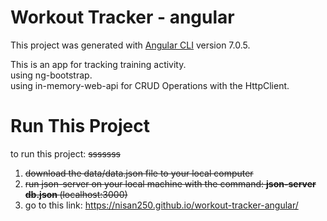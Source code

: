 # Workout Tracker - angular

This project was generated with [Angular CLI](https://github.com/angular/angular-cli) version 7.0.5.

This is an app for tracking training activity.<br>
using ng-bootstrap.<br> 
using in-memory-web-api for CRUD Operations with the HttpClient.<br>

# Run This Project
to run this project:
~~sssssss~~
1. ~~download the data/data.json file to your local computer~~
2. ~~run json-server on your local machine with the command: <b> json-server db.json </b>    (localhost:3000)~~
3. go to this link: https://nisan250.github.io/workout-tracker-angular/

